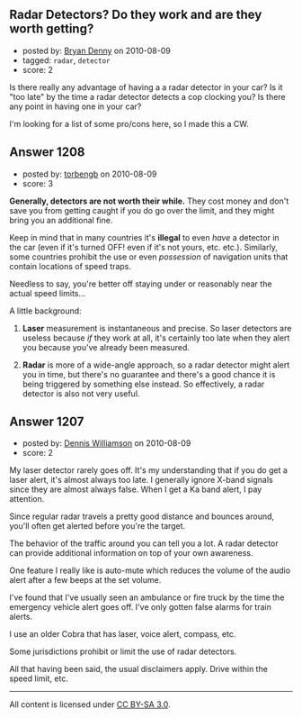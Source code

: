 ## Radar Detectors? Do they work and are they worth getting?

- posted by: [Bryan Denny](https://stackexchange.com/users/-1/316-bryan-denny) on 2010-08-09
- tagged: `radar`, `detector`
- score: 2

<p>Is there really any advantage of having a a radar detector in your car?  Is it "too late" by the time a radar detector detects a cop clocking you?  Is there any point in having one in your car?</p>

<p>I'm looking for a list of some pro/cons here, so I made this a CW.</p>



## Answer 1208

- posted by: [torbengb](https://stackexchange.com/users/-1/775-torbengb) on 2010-08-09
- score: 3

<p><strong>Generally, detectors are not worth their while.</strong> They cost money and don't save you from getting caught if you do go over the limit, and they might bring you an additional fine. </p>

<p>Keep in mind that in many countries it's <strong>illegal</strong> to even <em>have</em> a detector in the car (even if it's turned OFF! even if it's not yours, etc. etc.). Similarly, some countries prohibit the use or even <em>possession</em> of navigation units that contain locations of speed traps.</p>

<p>Needless to say, you're better off staying under or reasonably near the actual speed limits...</p>

<p>A little background:</p>

<ol>
<li><p><strong>Laser</strong> measurement is instantaneous and precise. So laser detectors are useless because <em>if</em> they work at all, it's certainly too late when they alert you because you've already been measured.  </p></li>
<li><p><strong>Radar</strong> is more of a wide-angle approach, so a radar detector might alert you in time, but there's no guarantee and there's a good chance it is being triggered by something else instead. So effectively, a radar detector is also not very useful.</p></li>
</ol>



## Answer 1207

- posted by: [Dennis Williamson](https://stackexchange.com/users/-1/89-dennis-williamson) on 2010-08-09
- score: 2

<p>My laser detector rarely goes off. It's my understanding that if you do get a laser alert, it's almost always too late. I generally ignore X-band signals since they are almost always false. When I get a Ka band alert, I pay attention.</p>

<p>Since regular radar travels a pretty good distance and bounces around, you'll often get alerted before you're the target.</p>

<p>The behavior of the traffic around you can tell you a lot. A radar detector can provide additional information on top of your own awareness.</p>

<p>One feature I really like is auto-mute which reduces the volume of the audio alert after a few beeps at the set volume.</p>

<p>I've found that I've usually seen an ambulance or fire truck by the time the emergency vehicle alert goes off. I've only gotten false alarms for train alerts.</p>

<p>I use an older Cobra that has laser, voice alert, compass, etc.</p>

<p>Some jurisdictions prohibit or limit the use of radar detectors.</p>

<p>All that having been said, the usual disclaimers apply. Drive within the speed limit, etc.</p>




---

All content is licensed under [CC BY-SA 3.0](https://creativecommons.org/licenses/by-sa/3.0/).
